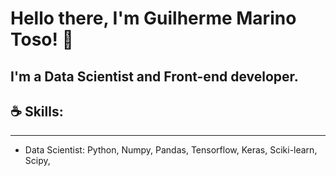 # Hello there, I'm Guilherme Marino Toso! 👋

## I'm a Data Scientist and Front-end developer.

## ☕ Skills: 
--------
 - Data Scientist: Python, Numpy, Pandas, Tensorflow, Keras,
                  Sciki-learn, Scipy, 
